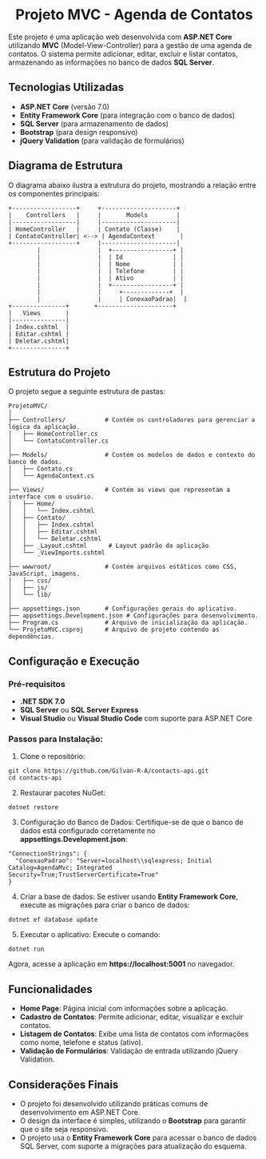 <h1 align="center">
   Projeto MVC - Agenda de Contatos
</h1>

Este projeto é uma aplicação web desenvolvida com **ASP.NET Core** utilizando **MVC** (Model-View-Controller) para a gestão de uma agenda de contatos. O sistema permite adicionar, editar, excluir e listar contatos, armazenando as informações no banco de dados **SQL Server**.   

## Tecnologias Utilizadas   

- **ASP.NET Core** (versão 7.0)
- **Entity Framework Core** (para integração com o banco de dados)
- **SQL Server** (para armazenamento de dados)
- **Bootstrap** (para design responsivo)
- **jQuery Validation** (para validação de formulários)

## Diagrama de Estrutura   

O diagrama abaixo ilustra a estrutura do projeto, mostrando a relação entre os componentes principais:   

```   
+------------------+     +---------------------+
|    Controllers   |     |       Models        |
|------------------|     |---------------------|
| HomeController   |     | Contato (Classe)    |
| ContatoController| <--> | AgendaContext       |
+------------------+     |---------------------|
        |                |  +-----------------+ |
        |                |  | Id              | |
        |                |  | Nome            | |
        |                |  | Telefone        | |
        |                |  | Ativo           | |
        |                |  +-----------------+ |
        |                |     +-------------+  |
        |                |     | ConexaoPadrao|  |
+---------------+       +---------------------+
|   Views       |
|---------------|
| Index.cshtml  |
| Editar.cshtml |
| Deletar.cshtml|
+---------------+
``` 

## Estrutura do Projeto   

O projeto segue a seguinte estrutura de pastas:   

```   
ProjetoMVC/
│
├── Controllers/           # Contém os controladores para gerenciar a lógica da aplicação.
│   ├── HomeController.cs
│   └── ContatoController.cs
│
├── Models/                # Contém os modelos de dados e contexto do banco de dados.
│   ├── Contato.cs
│   └── AgendaContext.cs
│
├── Views/                 # Contém as views que representam a interface com o usuário.
│   ├── Home/
│   │   └── Index.cshtml
│   ├── Contato/
│   │   ├── Index.cshtml
│   │   ├── Editar.cshtml
│   │   └── Deletar.cshtml
│   ├── _Layout.cshtml      # Layout padrão da aplicação
│   └── _ViewImports.cshtml
│
├── wwwroot/               # Contém arquivos estáticos como CSS, JavaScript, imagens.
│   ├── css/
│   ├── js/
│   └── lib/
│
├── appsettings.json       # Configurações gerais do aplicativo.
├── appsettings.Development.json # Configurações para desenvolvimento.
├── Program.cs             # Arquivo de inicialização da aplicação.
└── ProjetoMVC.csproj      # Arquivo de projeto contendo as dependências.
```   

## Configuração e Execução   

### Pré-requisitos   

- **.NET SDK 7.0**
- **SQL Server** ou **SQL Server Express**
- **Visual Studio** ou **Visual Studio Code** com suporte para ASP.NET Core   

### Passos para Instalação:   

1. Clone o repositório:   

```   
git clone https://github.com/Gilvan-R-A/contacts-api.git
cd contacts-api
```   

2. Restaurar pacotes NuGet:   

```   
dotnet restore
```   

3. Configuração do Banco de Dados: Certifique-se de que o banco de dados está configurado corretamente no **appsettings.Development.json**:   

```   
"ConnectionStrings": {
  "ConexaoPadrao": "Server=localhost\\sqlexpress; Initial Catalog=AgendaMvc; Integrated Security=True;TrustServerCertificate=True"
}
```   

4. Criar a base de dados: Se estiver usando **Entity Framework Core**, execute as migrações para criar o banco de dados:   

```   
dotnet ef database update
```   

5. Executar o aplicativo: Execute o comando:   

```   
dotnet run
```   

Agora, acesse a aplicação em **https://localhost:5001** no navegador.   

## Funcionalidades   

- **Home Page**: Página inicial com informações sobre a aplicação.
- **Cadastro de Contatos**: Permite adicionar, editar, visualizar e excluir contatos.
- **Listagem de Contatos**: Exibe uma lista de contatos com informações como nome, telefone e status (ativo).
- **Validação de Formulários**: Validação de entrada utilizando jQuery Validation.   

## Considerações Finais   

- O projeto foi desenvolvido utilizando práticas comuns de desenvolvimento em ASP.NET Core.
- O design da interface é simples, utilizando o **Bootstrap** para garantir que o site seja responsivo.
- O projeto usa o **Entity Framework Core** para acessar o banco de dados SQL Server, com suporte a migrações para atualização do esquema.


